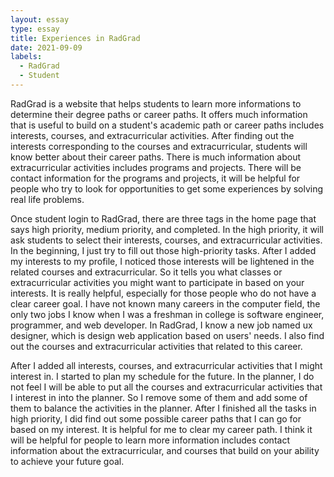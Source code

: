 ```yaml
---
layout: essay
type: essay
title: Experiences in RadGrad
date: 2021-09-09
labels:
  - RadGrad
  - Student
---
```


RadGrad is a website that helps students to learn more informations to determine their degree paths or career paths. It offers much information that is useful to build on a student's academic path or career paths includes interests, courses, and extracurricular activities. After finding out the interests corresponding to the courses and extracurricular, students will know better about their career paths. There is much information about extracurricular activities includes programs and projects. There will be contact information for the programs and projects, it will be helpful for people who try to look for opportunities to get some experiences by solving real life problems. <br/>

Once student login to RadGrad, there are three tags in the home page that says high priority, medium priority, and completed. In the high priority, it will ask students to select their interests, courses, and extracurricular activities. In the beginning, I just try to fill out those high-priority tasks. After I added my interests to my profile, I noticed those interests will be lightened in the related courses and extracurricular. So it tells you what classes or extracurricular activities you might want to participate in based on your interests. It is really helpful, especially for those people who do not have a clear career goal. I have not known many careers in the computer field, the only two jobs I know when I was a freshman in college is software engineer, programmer, and web developer. In RadGrad, I know a new job named ux designer, which is design web application based on users' needs. I also find out the courses and extracurricular activities that related to this career. <br/>

After I added all interests, courses, and extracurricular activities that I might interest in. I started to plan my schedule for the future. In the planner, I do not feel I will be able to put all the courses and extracurricular activities that I interest in into the planner. So I remove some of them and add some of them to balance the activities in the planner. After I finished all the tasks in high priority, I did find out some possible career paths that I can go for based on my interest. It is helpful for me to clear my career path. I think it will be helpful for people to learn more information includes contact information about the extracurricular, and courses that build on your ability to achieve your future goal.
